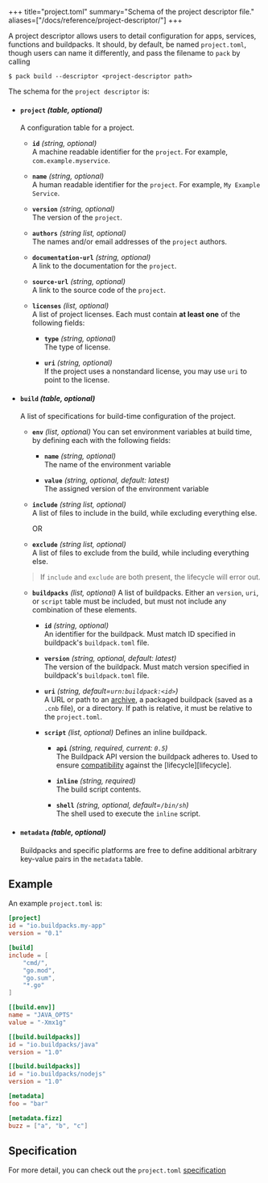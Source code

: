 +++
title="project.toml"
summary="Schema of the project descriptor file."
aliases=["/docs/reference/project-descriptor/"]
+++

A project descriptor allows users to detail configuration for apps, services, functions and buildpacks. It should, by
default, be named `project.toml`, though users can name it differently, and pass the filename to `pack` by calling
```shell script
$ pack build --descriptor <project-descriptor path>
```

The schema for the `project descriptor` is:

- #### `project` _(table, optional)_
  A configuration table for a project.

  - **`id`** _(string, optional)_\
    A machine readable identifier for the `project`. For example, `com.example.myservice`.

  - **`name`** _(string, optional)_\
    A human readable identifier for the `project`. For example, `My Example Service`.

  - **`version`** _(string, optional)_\
    The version of the `project`.

   - **`authors`** _(string list, optional)_\
    The names and/or email addresses of the `project` authors.

  - **`documentation-url`** _(string, optional)_\
    A link to the documentation for the `project`.

  - **`source-url`** _(string, optional)_\
    A link to the source code of the `project`.

   - **`licenses`** _(list, optional)_\
    A list of project licenses. Each must contain **at least one** of the following fields:

      - **`type`** _(string, optional)_\
        The type of license.

      - **`uri`** _(string, optional)_\
        If the project uses a nonstandard license, you may use `uri` to point to the license.

- #### `build` _(table, optional)_
  A list of specifications for build-time configuration of the project.

   - **`env`** _(list, optional)_
    You can set environment variables at build time, by defining each with the following fields:

      - **`name`** _(string, optional)_\
        The name of the environment variable

      - **`value`** _(string, optional, default: latest)_\
        The assigned version of the environment variable

   - **`include`** _(string list, optional)_\
    A list of files to include in the build, while excluding everything else.

        OR

   - **`exclude`** _(string list, optional)_\
    A list of files to exclude from the build, while including everything else.

    > If `include` and `exclude` are both present, the lifecycle will error out.

   - **`buildpacks`** _(list, optional)_
    A list of buildpacks. Either an `version`, `uri`, or `script` table must be included, but must not include any combination of these elements.

      - **`id`** _(string, optional)_\
        An identifier for the buildpack. Must match ID specified in buildpack's `buildpack.toml` file.

      - **`version`** _(string, optional, default: latest)_\
        The version of the buildpack. Must match version specified in buildpack's `buildpack.toml` file.

      - **`uri`** _(string, default=`urn:buildpack:<id>`)_\
        A URL or path to an [archive][supported-archives], a packaged buildpack (saved as a `.cnb` file), or a directory. If path is relative, it must be relative to the `project.toml`.

      - **`script`** _(list, optional)_
      Defines an inline buildpack.

        - **`api`** _(string, required, current: `0.5`)_\
          The Buildpack API version the buildpack adheres to. Used to ensure [compatibility][api-compat] against the [lifecycle][lifecycle].

        - **`inline`** _(string, required)_\
          The build script contents.

        - **`shell`** _(string, optional, default=`/bin/sh`)_\
          The shell used to execute the `inline` script.

- #### `metadata` _(table, optional)_
  Buildpacks and specific platforms are free to define additional arbitrary key-value pairs in the `metadata` table.

## Example
An example `project.toml` is:
```toml
[project]
id = "io.buildpacks.my-app"
version = "0.1"

[build]
include = [
    "cmd/",
    "go.mod",
    "go.sum",
    "*.go"
]

[[build.env]]
name = "JAVA_OPTS"
value = "-Xmx1g"

[[build.buildpacks]]
id = "io.buildpacks/java"
version = "1.0"

[[build.buildpacks]]
id = "io.buildpacks/nodejs"
version = "1.0"

[metadata]
foo = "bar"

[metadata.fizz]
buzz = ["a", "b", "c"]
```

## Specification
For more detail, you can check out the `project.toml` [specification][spec]

[spec]: https://github.com/buildpacks/spec/blob/main/extensions/project-descriptor.md
[supported-archives]: /docs/reference/builder-config#supported-archives
[api-compat]: /docs/reference/buildpack-api#api-compatibility
